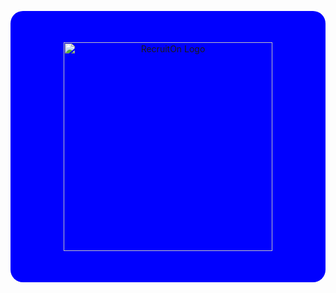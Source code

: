 <p style="text-align: center; background: blue; padding: 50px; border-radius: 20px;">
    <img src="https://github.com/ivanmirandastavenuiter/space-frog-recruit-on-app/blob/master/logo/Recruit0n.png" width="334" alt="RecruitOn Logo" />
</p>

